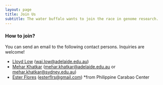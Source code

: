 ```yaml
---
layout: page
title: Join Us
subtitle: The water buffalo wants to join the race in genome research. Come and ride on!
---
```

### How to join?

You can send an email to the following contact persons. Inquiries are welcome!

- [Lloyd Low](https://www.adelaide.edu.au/directory/wai.low) (wai.low@adelaide.edu.au) 
- [Mehar Khatkar](https://www.sydney.edu.au/science/about/our-people/academic-staff/mehar-khatkar.html) (mehar.khatkar@adelaide.edu.au or mehar.khatkar@sydney.edu.au)
- [Ester Flores](https://www.pcc.gov.ph/researcher/ester-flores/) (esterflrs@gmail.com) *from Philippine Carabao Center
